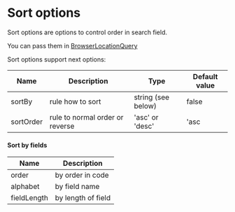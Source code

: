 # Sort options

Sort options are options to control order in search field.

You can pass them in [BrowserLocationQuery](/docs/en/components/BrowserLocationQuery.md 'BrowserLocationQuery')

Sort options support next options:

| Name      | Description                     | Type               | Default value |
| --------- | ------------------------------- | ------------------ | ------------- |
| sortBy    | rule how to sort                | string (see below) | false         |
| sortOrder | rule to normal order or reverse | 'asc' or 'desc'    | 'asc          |

#### Sort by fields

| Name        | Description        |
| ----------- | ------------------ |
| order       | by order in code   |
| alphabet    | by field name      |
| fieldLength | by length of field |
